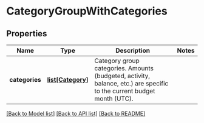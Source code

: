 # CategoryGroupWithCategories

## Properties
Name | Type | Description | Notes
------------ | ------------- | ------------- | -------------
**categories** | [**list[Category]**](Category.md) | Category group categories.  Amounts (budgeted, activity, balance, etc.) are specific to the current budget month (UTC). | 

[[Back to Model list]](../README.md#documentation-for-models) [[Back to API list]](../README.md#documentation-for-api-endpoints) [[Back to README]](../README.md)


